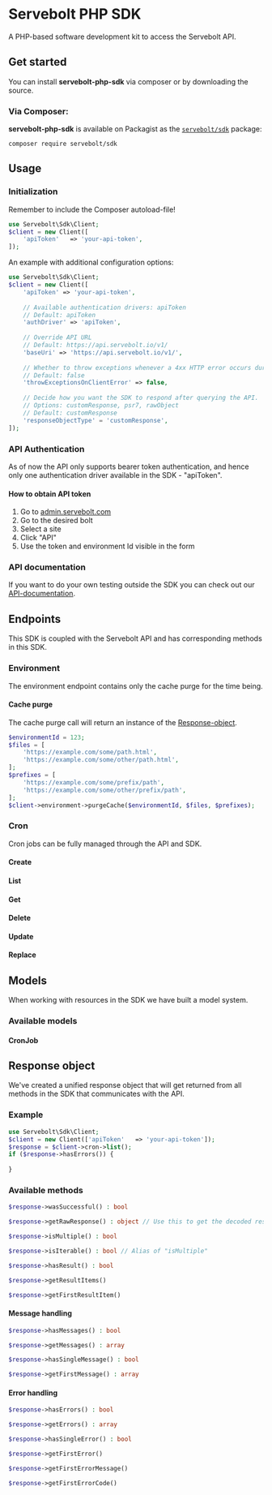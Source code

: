 # Servebolt PHP SDK

A PHP-based software development kit to access the Servebolt API.

## Get started
You can install **servebolt-php-sdk** via composer or by downloading the source.

### Via Composer:
**servebolt-php-sdk** is available on Packagist as the
[`servebolt/sdk`](https://packagist.org/packages/servebolt/sdk) package:
```
composer require servebolt/sdk
```

## Usage

### Initialization

Remember to include the Composer autoload-file!

```php
use Servebolt\Sdk\Client;
$client = new Client([
    'apiToken'   => 'your-api-token',
]);
```

An example with additional configuration options:

```php
use Servebolt\Sdk\Client;
$client = new Client([
    'apiToken' => 'your-api-token',
    
    // Available authentication drivers: apiToken
    // Default: apiToken
    'authDriver' => 'apiToken',
    
    // Override API URL
    // Default: https://api.servebolt.io/v1/
    'baseUri' => 'https://api.servebolt.io/v1/',
    
    // Whether to throw exceptions whenever a 4xx HTTP error occurs during a request
    // Default: false
    'throwExceptionsOnClientError' => false,
    
    // Decide how you want the SDK to respond after querying the API.
    // Options: customResponse, psr7, rawObject
    // Default: customResponse
    'responseObjectType' = 'customResponse',
]);
```

### API Authentication
As of now the API only supports bearer token authentication, and hence only one authentication driver available in the SDK - "apiToken". 

#### How to obtain API token
1. Go to [admin.servebolt.com](https://admin.servebolt.com/)
2. Go to the desired bolt
3. Select a site
4. Click "API"
5. Use the token and environment Id visible in the form

### API documentation
If you want to do your own testing outside the SDK you can check out our [API-documentation](https://docs.servebolt.io/).

## Endpoints
This SDK is coupled with the Servebolt API and has corresponding methods in this SDK.

### Environment

The environment endpoint contains only the cache purge for the time being.

#### Cache purge
The cache purge call will return an instance of the [Response-object](#response-object).
```php
$environmentId = 123;
$files = [
    'https://example.com/some/path.html',
    'https://example.com/some/other/path.html',
];
$prefixes = [
    'https://example.com/some/prefix/path',
    'https://example.com/some/other/prefix/path',
];
$client->environment->purgeCache($environmentId, $files, $prefixes);
```

### Cron

Cron jobs can be fully managed through the API and SDK.

#### Create
#### List
#### Get
#### Delete
#### Update
#### Replace

## Models

When working with resources in the SDK we have built a model system.

### Available models

#### CronJob



## <a name="response-object"></a>Response object
We've created a unified response object that will get returned from all methods in the SDK that communicates with the API.

### Example

```php
use Servebolt\Sdk\Client;
$client = new Client(['apiToken'   => 'your-api-token']);
$response = $client->cron->list();
if ($response->hasErrors()) {
    
}
```

### Available methods

```php
$response->wasSuccessful() : bool
```

```php
$response->getRawResponse() : object // Use this to get the decoded response from the HTTP request
```

```php
$response->isMultiple() : bool
```

```php
$response->isIterable() : bool // Alias of "isMultiple"
```

```php
$response->hasResult() : bool
```

```php
$response->getResultItems()
```

```php
$response->getFirstResultItem()
```

#### Message handling

```php
$response->hasMessages() : bool
```

```php
$response->getMessages() : array
```

```php
$response->hasSingleMessage() : bool
```

```php
$response->getFirstMessage() : array
```

#### Error handling

```php
$response->hasErrors() : bool
```

```php
$response->getErrors() : array
```

```php
$response->hasSingleError() : bool
```

```php
$response->getFirstError()
```

```php
$response->getFirstErrorMessage()
```

```php
$response->getFirstErrorCode()
```
